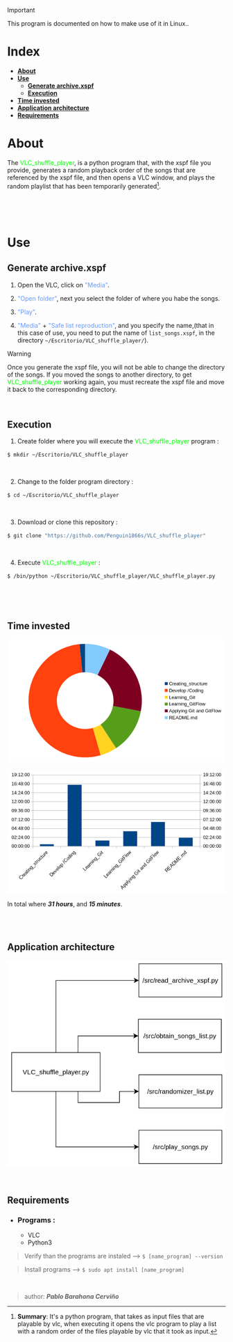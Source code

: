 
> [!IMPORTANT]
> This program is documented on how to make use of it in Linux..

# Index

- [**About**](#about)
- [**Use**](#use)
  - [**Generate archive.xspf**](#generate-archivexspf)
  - [**Execution**](#execution)
- [**Time invested**](#time-invested)
- [**Application architecture**](#application-architecture)
- [**Requirements**](#requirements)

# About

The <span style="color: #00FF00">VLC_shuffle_player</span>, is a python program that, with the xspf file you provide, generates a random playback order of the songs that are referenced by the xspf file, and then opens a VLC window, and plays the random playlist that has been temporarily generated[^1].

[^1]: **Summary**: It's a python program, that takes as input files that are playable by vlc, when executing it opens the vlc program to play a list with a random order of the files playable by vlc that it took as input.

<br>

<br>

<br>

# Use

## Generate archive.xspf

1. Open the VLC, click on <span style="color: #6699FF">"Media"</span>.

1. <span style="color: #6699FF">"Open folder"</span>, next you select the folder of where you habe the songs.

1. <span style="color: #6699FF">"Play"</span>.

1. <span style="color: #6699FF">"Media"</span> + <span style="color: #6699FF">"Safe list reproduction"</span>, and you specify the name,(that in this case of use, you need to put the name of `list_songs.xspf`, in the directory `~/Escritorio/VLC_shuffle_player/`).

> [!WARNING]
> Once you generate the xspf file, you will not be able to change the directory of the songs.
>If you moved the songs to another directory, to get <span style="color: #00FF00">VLC_shuffle_player</span> working again, you must recreate the xspf file and move it back to the corresponding directory.

<br>

## Execution

1. Create folder where you will execute the <span style="color: #00FF00">VLC_shuffle_player</span> program :

```bash
$ mkdir ~/Escritorio/VLC_shuffle_player
```

<br>

2. Change to the folder program directory :

```bash
$ cd ~/Escritorio/VLC_shuffle_player
```
<br>

3. Download or clone this repository :

```bash
$ git clone "https://github.com/Penguin1866s/VLC_shuffle_player"
```
<br>

4. Execute <span style="color: #00FF00">VLC_shuffle_player</span> :

```bash
$ /bin/python ~/Escritorio/VLC_shuffle_player/VLC_shuffle_player.py
```

<br>

<br>

<br>

## Time invested

![Cheese_diagram](./time_inverted_VLC_shuffle_player.png)

![Vertical_diagram](./time_inverted_VLC_shuffle_player_vertical.png)

In total where ___31 hours___, and ___15 minutes___.

<br>

<br>

## Application architecture

![Architecture_aplication](./Architecture_VLC_shuffle_player.png)

<br>

## Requirements

- ### Programs :
  
  - VLC
  - Python3

>Verify than the programs are instaled --> `$ [name_program] --version`

>Install programs --> `$ sudo apt install [name_program]`


<br>

> author: ___Pablo Barahona Cerviño___